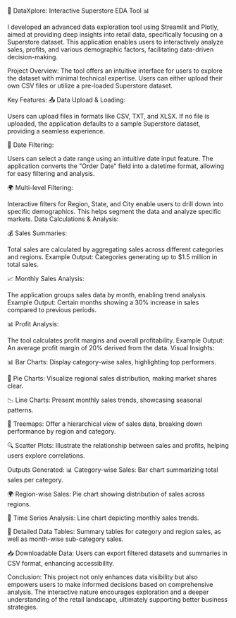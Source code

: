 

🚀 DataXplore: Interactive Superstore EDA Tool 📊

I developed an advanced data exploration tool using Streamlit and Plotly, aimed at providing deep insights into retail data, specifically focusing on a Superstore dataset. This application enables users to interactively analyze sales, profits, and various demographic factors, facilitating data-driven decision-making.

Project Overview:
The tool offers an intuitive interface for users to explore the dataset with minimal technical expertise. Users can either upload their own CSV files or utilize a pre-loaded Superstore dataset.

Key Features:
📤 Data Upload & Loading:

Users can upload files in formats like CSV, TXT, and XLSX.
If no file is uploaded, the application defaults to a sample Superstore dataset, providing a seamless experience.

📅 Date Filtering:

Users can select a date range using an intuitive date input feature.
The application converts the "Order Date" field into a datetime format, allowing for easy filtering and analysis.

🌍 Multi-level Filtering:

Interactive filters for Region, State, and City enable users to drill down into specific demographics.
This helps segment the data and analyze specific markets.
Data Calculations & Analysis:

💰 Sales Summaries:

Total sales are calculated by aggregating sales across different categories and regions.
Example Output: Categories generating up to $1.5 million in total sales.

📈 Monthly Sales Analysis:

The application groups sales data by month, enabling trend analysis.
Example Output: Certain months showing a 30% increase in sales compared to previous periods.

📊 Profit Analysis:

The tool calculates profit margins and overall profitability.
Example Output: An average profit margin of 20% derived from the data.
Visual Insights:

📊 Bar Charts: Display category-wise sales, highlighting top performers.

🥧 Pie Charts: Visualize regional sales distribution, making market shares clear.

📉 Line Charts: Present monthly sales trends, showcasing seasonal patterns.

🌳 Treemaps: Offer a hierarchical view of sales data, breaking down performance by region and category.

🔍 Scatter Plots: Illustrate the relationship between sales and profits, helping users explore correlations.

Outputs Generated:
📊 Category-wise Sales: Bar chart summarizing total sales per category.

🌍 Region-wise Sales: Pie chart showing distribution of sales across regions.

📅 Time Series Analysis: Line chart depicting monthly sales trends.

📄 Detailed Data Tables: Summary tables for category and region sales, as well as month-wise sub-category sales.

📥 Downloadable Data: Users can export filtered datasets and summaries in CSV format, enhancing accessibility.

Conclusion:
This project not only enhances data visibility but also empowers users to make informed decisions based on comprehensive analysis. The interactive nature encourages exploration and a deeper understanding of the retail landscape, ultimately supporting better business strategies.
